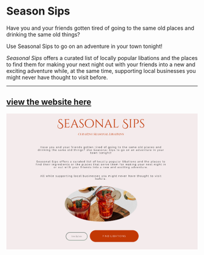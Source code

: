# Season Sips

Have you and your friends gotten tired of going to the same old places and drinking the same old things?

Use Seasonal Sips to go on an adventure in your town tonight!

_Seasonal Sips_ offers a curated list of locally popular libations and the places to find them for making your next night out with your friends into a new and exciting adventure while, at the same time, supporting local businesses you might never have thought to visit before.

---

## [view the website here](https://jerrywjackson.github.io/tt-codejam_seasonal-sips/)

![Landing Page](src/images/Seasonal-Sips_image-01.png)
